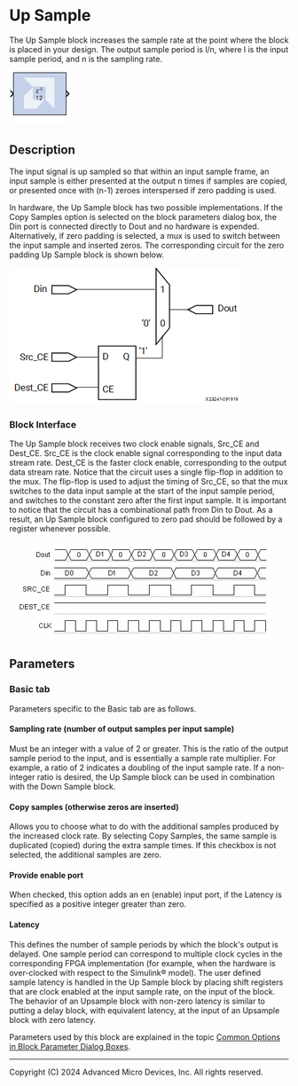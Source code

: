 # Up Sample

The Up Sample block increases the sample rate at the point where
the block is placed in your design. The output sample period is l/n,
where l is the input sample period, and n is the sampling rate.

![](./Images/block.png)

## Description

The input signal is up sampled so that within an input sample frame, an
input sample is either presented at the output n times if samples are
copied, or presented once with (n-1) zeroes interspersed if zero padding
is used.

In hardware, the Up Sample block has two possible implementations. If
the Copy Samples option is selected on the block parameters dialog box,
the Din port is connected directly to Dout and no hardware is expended.
Alternatively, if zero padding is selected, a mux is used to switch
between the input sample and inserted zeros. The corresponding circuit
for the zero padding Up Sample block is shown below.


  
![](./Images/whu1538085508491.png)  

### Block Interface

The Up Sample block receives two clock enable signals, Src_CE and
Dest_CE. Src_CE is the clock enable signal corresponding to the input
data stream rate. Dest_CE is the faster clock enable, corresponding to
the output data stream rate. Notice that the circuit uses a single
flip-flop in addition to the mux. The flip-flop is used to adjust the
timing of Src_CE, so that the mux switches to the data input sample at
the start of the input sample period, and switches to the constant zero
after the first input sample. It is important to notice that the circuit
has a combinational path from Din to Dout. As a result, an Up Sample
block configured to zero pad should be followed by a register whenever
possible.

  
![](./Images/xpp1538085509896.png)  

## Parameters


### Basic tab  
Parameters specific to the Basic tab are as follows.
#### Sampling rate (number of output samples per input sample)  
Must be an integer with a value of 2 or greater. This is the ratio of
the output sample period to the input, and is essentially a sample rate
multiplier. For example, a ratio of 2 indicates a doubling of the input
sample rate. If a non-integer ratio is desired, the Up Sample block can
be used in combination with the Down Sample block.

#### Copy samples (otherwise zeros are inserted)  
Allows you to choose what to do with the additional samples produced by
the increased clock rate. By selecting Copy Samples, the same sample is
duplicated (copied) during the extra sample times. If this checkbox is
not selected, the additional samples are zero.

#### Provide enable port  
When checked, this option adds an en (enable) input port, if the Latency
is specified as a positive integer greater than zero.

#### Latency  
This defines the number of sample periods by which the block's output is
delayed. One sample period can correspond to multiple clock cycles in
the corresponding FPGA implementation (for example, when the hardware is
over-clocked with respect to the Simulink® model). The user defined
sample latency is handled in the Up Sample block by placing shift
registers that are clock enabled at the input sample rate, on the input
of the block. The behavior of an Upsample block with non-zero latency is
similar to putting a delay block, with equivalent latency, at the input
of an Upsample block with zero latency.

Parameters used by this block are explained in the topic [Common Options
in Block Parameter Dialog
Boxes](../../GEN/common-options/README.md).

--------------
Copyright (C) 2024 Advanced Micro Devices, Inc.
All rights reserved.
